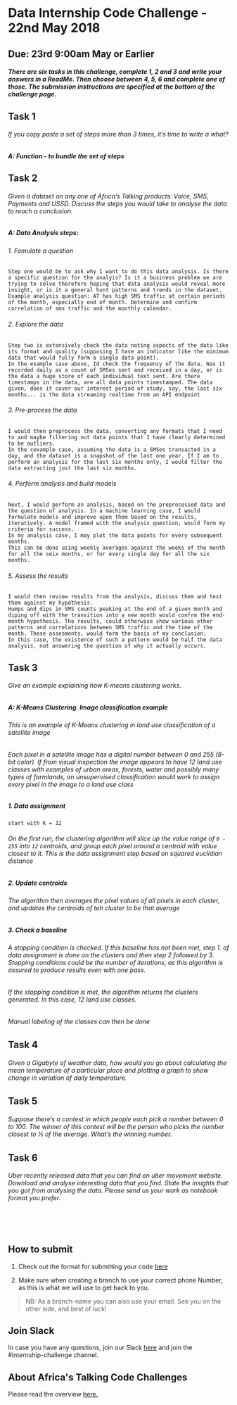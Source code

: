 # Data Internship Code Challenge - 22nd May 2018
## Due: 23rd 9:00am May or Earlier


##### There are six tasks in this challenge, complete 1, 2 and 3 and write your answers in a ReadMe. Then choose between 4, 5, 6 and complete one of those. The submission instructions are specified at the bottom of the challenge page.

## Task 1
###### If you copy paste a set of steps more than 3 times, it’s time to write a what?
##### A: Function - to bundle the set of steps


## Task 2
###### Given a dataset on any one of Africa’s Talking products: Voice, SMS, Payments and USSD. Discuss the steps you would take to analyse the data to reach a conclusion.
##### A: Data Analysis steps:
###### 1. Fomulate a question
    Step one would be to ask why I want to do this data analysis. Is there a specific question for the analyis? Is it a business problem we are trying to solve therefore hoping that data analysis would reveal more insight, or is it a general hunt patterns and trends in the dataset.
    Example analysis question: AT has high SMS traffic at certain periods of the month, especially end of month. Determine and confirm correlation of sms traffic and the monthly calendar.
###### 2. Explore the data
    Step two is extensively check the data noting aspects of the data like its format and quality (supposing I have an indicator like the minimum data that would fully form a single data point).
    In the example case above, Id check the frequency of the data. Was it recorded daily as a count of SMSes sent and received in a day, or is the data a huge store of each individual text sent. Are there timestamps in the data, are all data points timestamped. The data given, does it cover our interest period of study, say, the last six months... is the data streaming realtime from an API endpoint
###### 3. Pre-process the data
    I would then preprocess the data, converting any formats that I need to and maybe filtering out data points that I have clearly determined to be outliers.
    In the cexample case, assuming the data is a SMSes transacted in a day, and the dataset is a snapshot of the last one year. If I am to perform an analysis for the last six months only, I would filter the data extracting just the last six months.
###### 4. Perform analysis and build models
    Next, I would perform an analysis, based on the preprocessed data and the question of analysis. In a machine learning case, I would formulate models and improve upon them based on the results, iteratively. A model framed with the analysis question, would form my criteria for success.
    In my analysis case, I may plot the data points for every subsequent months.
    This can be done using weekly averages against the weeks of the month for all the seix months, or for every single day for all the six months.
###### 5. Assess the results
    I would then review results from the analysis, discuss them and test them against my hypothesis.
    Humps and dips in SMS counts peaking at the end of a given month and diping off with the transition into a new month would confrm the end-month hypothesis. The results, could otherwise show various other patterns and correlations between SMS traffic and the time of the month. These assesments, would form the basis of my conclusion.
    In this case, the existence of such a pattern would be half the data analysis, not answering the question of why it actually occurs.

## Task 3
###### Give an example explaining how K-means clustering works.
##### A: K-Means Clustering. Image classification example
###### This is an example of K-Means clustering in land use classification of a satellite image
###### Each pixel in a satellite image has a digital number between 0 and 255 (8-bit color). If from visual inspection the image appears to have 12 land use classes with examples of urban areas, forests, water and possibly many types of farmlands, an unsupervised classification would work to assign every pixel in the image to a land use class
##### 1. Data assignment
    start with K = 12
###### On the first run, the clustering algorithm will slice up the value range of `0 - 255` into `12` centroids, and group each pixel around a centroid with value closest to it. This is the data assignment step based on squared euclidian distance
##### 2. Update centroids
###### The algorithm then averages the pixel values of all pixels in each cluster, and updates the centroids of teh cluster to be that average
##### 3. Check a baseline
###### A stopping condition is checked. If this baseline has not been met, step 1. of data assignment is done on the clusters and then step 2 followed by 3. Stopping conditions could be the number of iterations, as this algorithm is assured to produce results even with one pass.
###### If the stopping condition is met, the algorithm returns the clusters generated. In this case, 12 land use classes.
###### Manual labeling of the classes can then be done

## Task 4
###### Given a Gigabyte of weather data, how would you go about calculating the mean temperature of a particular place and plotting a graph to show change in variation of daily temperature.

## Task 5
###### Suppose there’s a contest in which people each pick a number between 0 to 100. The winner of this contest will be the person who picks the number closest to ⅕ of the average. What’s the winning number.

## Task 6
###### Uber recently released data that you can find on uber movement website. Download and analyse interesting data that you find. State the insights that you got from analysing the data. Please send us your work as notebook format you prefer.

<br><br>

## How to submit
1. Check out the format for submitting your code [here](http://atdevoutreach.viewdocs.io/DataInternshipCodeChallengeMay2018/CodeChallengeSteps/)

2.  Make sure when creating a branch to use your correct phone Number, as this is what we will use to get back to you.

> NB: As a branch-name you can also use your email.
> See you on the other side, and best of luck!


## Join Slack
In case you have any questions, join our Slack [here](https://slackin-africastalking.now.sh/) and join the #internship-challenge channel.

## About Africa's Talking Code Challenges
Please read the overview [here.](http://atdevoutreach.viewdocs.io/DataInternshipCodeChallengeMay2018/)

